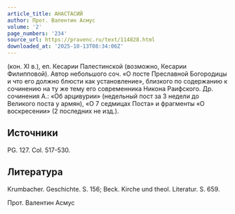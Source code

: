 ```yaml
---
article_title: АНАСТАСИЙ
author: Прот. Валентин Асмус
volume: '2'
page_numbers: '234'
source_url: https://pravenc.ru/text/114828.html
downloaded_at: '2025-10-13T08:34:06Z'
---
```


(кон. XI в.), еп. Кесарии Палестинской (возможно, Кесарии Филипповой). Автор небольшого соч. «О посте Преславной Богородицы и что его должно блюсти как установление», близкого по содержанию к сочинению на ту же тему его современника Никона Раифского. Др. сочинения А.: «Об арцивурии» (недельный пост за 3 недели до Великого поста у армян), «О 7 седмицах Поста» и фрагменты «О воскресении» (2 последних не изд.).

## Источники

PG. 127. Col. 517-530.

## Литература

Krumbacher. Geschichte. S. 156; Beck. Kirche und theol. Literatur. S. 659.

Прот. Валентин Асмус
